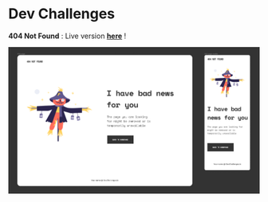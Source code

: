 # Dev Challenges

**404 Not Found** : Live version [**here**](https://zathio.github.io/dev-challenges/responsive-path/404-not-found/) !

![preview image](./design/preview.png "Click above for live demo")